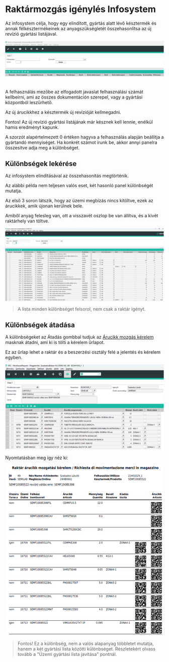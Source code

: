 # Raktármozgás igénylés Infosystem

Az infosystem célja, hogy egy elindított, gyártás alatt lévő késztermék és annak félkésztermékeinek az anyagszükségletét összehasonlítsa az új revízió gyártási listájával.

![alt text](image-37.png)

A felhasználás mezőbe az elfogadott javaslat felhasználási számát kellbeírni, ami az összes dokumentáción szerepel, vagy a gyártási központból leszűrhető.

Az új árucikkhez a késztermék új revízióját kellmegadni.

Fontos! Az új revízió gyártási listájának már késznek kell lennie, enélkül hamis eredményt kapunk.

A szorzót alapértelmezett 0 értéken hagyva a felhasználás alapján beállítja a gyártandó mennyiséget. Ha konkrét számot írunk be, akkor annyi panelra összesítve adja meg a különbséget.

## Különbségek lekérése

Az infosystem elindításával az összehasonítás megtörténik.

Az alábbi példa nem teljesen valós eset, két hasonló panel különbségét mutatja.

Az első 3 soron látszik, hogy az üzemi megbízás nincs kitöltve, ezek az árucikkek, amik újonan kerülnek bele.

Amiből anyag felesleg van, ott a visszavét oszlop be van állítva, és a kivét raktárhely van töltve.

![alt text](image-38.png)

> A lista minden különbséget felsorol, nem csak a raktár igényt.

## Különbségek átadása

A különbségeket az Átadás gombbal tudjuk az [Árucikk mozgás kérelem](arucikk-mozgas-kerelem.md) masknak átadni, ami ki is tölti a kérelem űrlapot.

Ez az űrlap lehet a raktár és a beszerzési osztály felé a jelentés és kérelem egyben.

![alt text](image-39.png)

Nyomtatásban meg így néz ki:

![alt text](image-40.png)

> Fontos! Ez a különbség, nem a valós alapanyag többletet mutatja, hanem a két gyártási lista közötti különbséget. Részletekért olvass tovább a "Üzemi gyártási lista javítása" pontnál.

